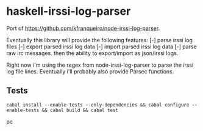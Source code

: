 # haskell-irssi-log-parser

Port of https://github.com/kfranqueiro/node-irssi-log-parser.

Eventually this library will provide the following features:
[-] parse irssi log files
[-] export parsed irssi log data
[-] import parsed irssi log data
[-] parse raw irc messages. then the ability to export/import as json/irssi logs.

Right now i'm using the regex from node-irssi-log-parser to parse the irssi log file lines. Eventually i'll probably also provide Parsec functions.

## Tests

```
cabal install --enable-tests --only-dependencies && cabal configure --enable-tests && cabal build && cabal test
```

pc
